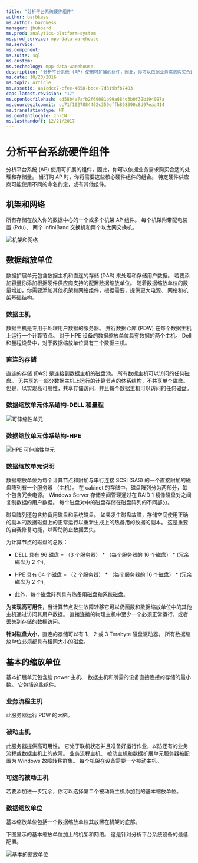 ```yaml
---
title: "分析平台系统硬件组件"
author: barbkess
ms.author: barbkess
manager: jhubbard
ms.prod: analytics-platform-system
ms.prod_service: mpp-data-warehouse
ms.service: 
ms.component: 
ms.suite: sql
ms.custom: 
ms.technology: mpp-data-warehouse
description: "分析平台系统 (AP) 使用可扩展的组件，因此，你可以依据业务需求购买合适的处理和存储量。"
ms.date: 10/20/2016
ms.topic: article
ms.assetid: aa1cdcc7-cfee-4658-bbce-7d319bfb7483
caps.latest.revision: "17"
ms.openlocfilehash: cd58b4a7afb2f69081b99a884d3b0f32b194097a
ms.sourcegitcommit: cc71f1027884462c359effb898390c8d97eaa414
ms.translationtype: MT
ms.contentlocale: zh-CN
ms.lasthandoff: 12/21/2017
---
```

# <a name="analytics-platform-system-hardware-components"></a>分析平台系统硬件组件

分析平台系统 (AP) 使用可扩展的组件，因此，你可以依据业务需求购买合适的处理和存储量。 当订购 AP 时，你将需要这些核心硬件组件的组合。 特定硬件供应商可能使用不同的命名约定，或有其他组件。  
 
  
## <a name="rackandnetwork"></a>机架和网络 
 
所有存储在放入你的数据中心的一个或多个机架 AP 组件。 每个机架附带配电装置 (Pdu)、 两个 InfiniBand 交换机和两个以太网交换机。  
  
![机架和网络](media/rack-and-network.png "AP 机架和网络")  
  
## <a name="datascaleunit"></a>数据缩放单位
 
数据扩展单元包含数据主机和直连的存储 (DAS) 来处理和存储用户数据。 若要添加容量你添加根据硬件供应商支持的配置数据缩放单位。 随着数据缩放单位的数量增加，你需要添加其他机架和网络组件，根据需要，提供更大电源、 网络和机架基础结构。  
  
### <a name="data-host"></a>数据主机  

数据主机是专用于处理用户数据的服务器。 并行数据仓库 (PDW) 在每个数据主机上运行一个计算节点。 对于 HPE 设备的数据缩放单位具有数据的两个主机。 Dell 和量程设备中，对于数据缩放单位具有三个数据主机。  
  
### <a name="direct-attached-storage"></a>直连的存储
 
直连的存储 (DAS) 是连接到数据主机的磁盘池。 所有数据主机可以访问的任何磁盘。 无共享的一部分数据主机上运行的计算节点的体系结构，不共享单个磁盘。 但是，以实现高可用性，共享存储访问，并且每个数据主机可以访问的任何磁盘。  
  
### <a name="data-scale-unit-architecture---dell-and-quanta"></a>数据缩放单元体系结构-DELL 和量程
  
![可伸缩性单元](media/scalability-unit-dell.png "Dell 可伸缩性单元")  
  
### <a name="data-scale-unit-architecture---hpe"></a>数据缩放单元体系结构-HPE 
 
![HPE 可伸缩性单元](media/scalability-unit-hpe.png "HPE 可伸缩性单元")  
  
### <a name="data-scale-unit-description"></a>数据缩放单元说明

数据缩放单位为每个计算节点和附加与串行连接 SCSI (SAS) 的一个直接附加的磁盘阵列有一个服务器 （主机）。 在 cabinet 的存储中，磁盘阵列分为两部分，每个包含冗余电源。 Windows Server 存储空间管理通过在 RAID 1 镜像磁盘对之间复制数据的用户数据。 每个磁盘对中的磁盘存储在磁盘阵列的不同部分。  
  
磁盘阵列还包含热备用磁盘和系统磁盘。 如果发生磁盘故障，存储空间使用正确的副本的数据磁盘上的正常运行以重新生成上的热备用的数据的副本。 这是重要的自我修复功能，以帮助防止数据丢失。  
  
为计算节点的磁盘的总数：  
  
-   DELL 具有 96 磁盘 = （3 个服务器） * （每个服务器的 16 个磁盘） \* (冗余磁盘为 2 个)。  
  
-   HPE 具有 64 个磁盘 = （2 个服务器） * （每个服务器的 16 个磁盘） \* (冗余磁盘为 2 个)。  
  
-   此外，每个磁盘阵列具有热备用磁盘和系统磁盘。  
  
**为实现高可用性**，当计算节点发生故障转移它可以仍函数和数据缩放单位中的其他主机通过访问其用户数据。 直接连接的物理主机中至少一个必须正常运行，或者丢失到存储的数据访问。  
  
**针对磁盘大小**，直连的存储可以有 1、 2 或 3 Terabyte 磁盘驱动器。 所有数据缩放单位必须都具有相同大小的磁盘。  
  
## <a name="basescaleunit"></a>基本的缩放单位 
 
基本扩展单元包含脑 power 主机、 数据主机和所需的设备直接连接的存储的最小数。 它包括这些组件。  
  
### <a name="orchestration-host"></a>业务流程主机  
此服务器运行 PDW 的大脑。
  
### <a name="passive-host"></a>被动主机  
此服务器提供高可用性。 它处于联机状态并且准备好运行作业，以防还有的业务流程或数据主机上的故障。 业务流程主机、 被动主机和数据扩展单元服务器被配置为 Windows 故障转移群集。 每个机架在设备需要一个被动主机。  
  
### <a name="optional-passive-host"></a>可选的被动主机  
若要添加进一步冗余，你可以选择第二个被动将主机添加到的基本缩放单位。  
  
### <a name="data-scale-unit"></a>数据缩放单位  
基本缩放单位包括一个数据缩放单位其放置在机架的底部。  
  
下图显示的基本缩放单位加上的机架和网络。 这是针对分析平台系统设备的最低配置。  
  
![基本的缩放单位](media/base-scale-unit.png "基本缩放单位")  
 
